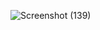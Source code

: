![Screenshot (139)](https://github.com/OgwuegbuMaxwell/FlaskMathAPI/assets/53094485/aeee352a-7b67-4133-aa8e-671825f601b6)




